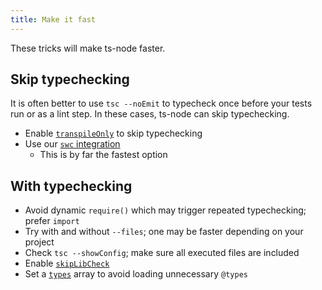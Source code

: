 ```yaml
---
title: Make it fast
---
```


These tricks will make ts-node faster.

## Skip typechecking

It is often better to use `tsc --noEmit` to typecheck once before your tests run or as a lint step. In these cases, ts-node can skip typechecking.

* Enable [`transpileOnly`](./options.md) to skip typechecking
* Use our [`swc` integration](./transpilers.md#swc)
  * This is by far the fastest option

## With typechecking

* Avoid dynamic `require()` which may trigger repeated typechecking; prefer `import`
* Try with and without `--files`; one may be faster depending on your project
* Check `tsc --showConfig`; make sure all executed files are included
* Enable [`skipLibCheck`](https://www.typescriptlang.org/tsconfig#skipLibCheck)
* Set a [`types`](https://www.typescriptlang.org/tsconfig#types) array to avoid loading unnecessary `@types`
